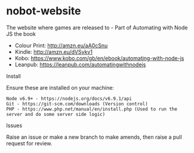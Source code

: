 # nobot-website
The website where games are released to - Part of Automating with Node JS the book

- Colour Print: http://amzn.eu/aA0cSnu
- Kindle: http://amzn.eu/dVSykv1
- Kobo: https://www.kobo.com/gb/en/ebook/automating-with-node-js
- Leanpub: https://leanpub.com/automatingwithnodejs

Install

Ensure these are installed on your machine:

    Node v6.9+ - https://nodejs.org/docs/v6.9.1/api
    Git - https://git-scm.com/downloads (Version control)
    PHP - https://www.php.net/manual/en/install.php (Used to run the server and do some server side logic)

Issues

Raise an issue or make a new branch to make amends, then raise a pull request for review.
